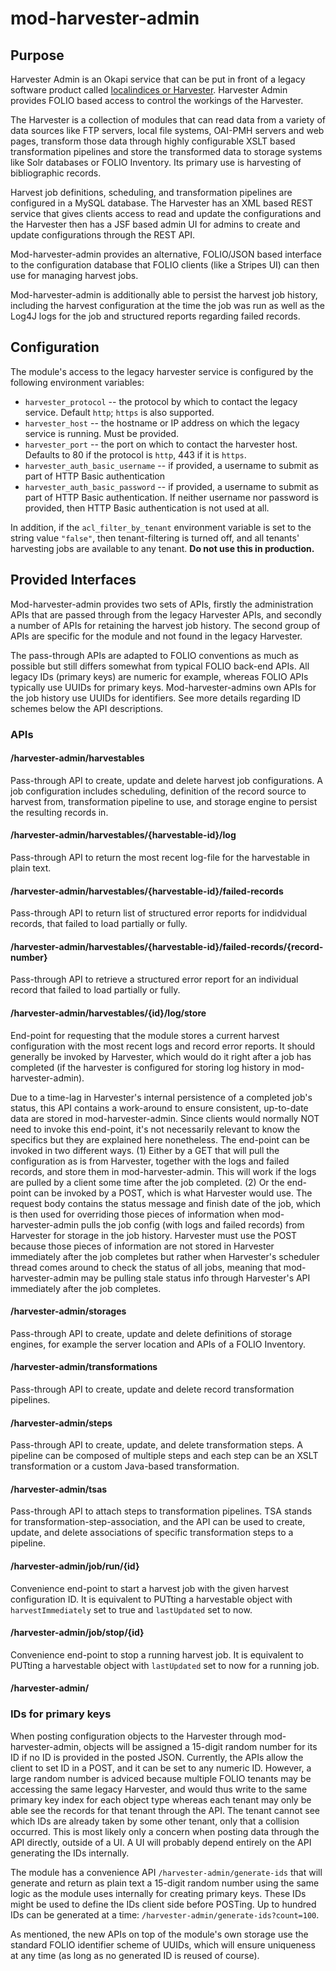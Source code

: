 # mod-harvester-admin

## Purpose

Harvester Admin is an Okapi service that can be put in front of a legacy software product
called [localindices or Harvester](https://github.com/indexdata/localindices). Harvester Admin provides FOLIO based
access to control the workings of the Harvester.

The Harvester is a collection of modules that can read data from a variety of data sources like FTP servers, local file
systems, OAI-PMH servers and web pages, transform those data through highly configurable XSLT based transformation
pipelines and store the transformed data to storage systems like Solr databases or FOLIO Inventory. Its primary use is
harvesting of bibliographic records.

Harvest job definitions, scheduling, and transformation pipelines are configured in a MySQL database. The Harvester has
an XML based REST service that gives clients access to read and update the configurations and the Harvester then has a
JSF based admin UI for admins to create and update configurations through the REST API.

Mod-harvester-admin provides an alternative, FOLIO/JSON based interface to the configuration database that FOLIO clients 
(like a Stripes UI) can then use for managing harvest jobs.

Mod-harvester-admin is additionally able to persist the harvest job history, including the harvest configuration at the 
time the job was run as well as the Log4J logs for the job and structured reports regarding failed records.  

## Configuration

The module's access to the legacy harvester service is configured by the following environment variables:

* `harvester_protocol` -- the protocol by which to contact the legacy service. Default `http`; `https` is also supported.
* `harvester_host` -- the hostname or IP address on which the legacy service is running. Must be provided.
* `harvester_port` -- the port on which to contact the harvester host. Defaults to 80 if the protocol is `http`, 443 if it is `https`.
* `harvester_auth_basic_username` -- if provided, a username to submit as part of HTTP Basic authentication
* `harvester_auth_basic_password` -- if provided, a username to submit as part of HTTP Basic authentication. If neither username nor password is provided, then HTTP Basic authentication is not used at all.

In addition, if the `acl_filter_by_tenant` environment variable is set to the string value `"false"`, then tenant-filtering is turned off, and all tenants' harvesting jobs are available to any tenant. **Do not use this in production.**

## Provided Interfaces

Mod-harvester-admin provides two sets of APIs, firstly the administration APIs that are passed through from the legacy Harvester APIs, and 
secondly a number of APIs for retaining the harvest job history. The second group of APIs are specific for the module and not found in the legacy Harvester.

The pass-through APIs are adapted to FOLIO conventions as much as possible but still differs somewhat from typical FOLIO back-end APIs. All legacy IDs (primary keys) are numeric for example, whereas FOLIO APIs typically use UUIDs for primary keys. Mod-harvester-admins own APIs for the job history use UUIDs for identifiers. See more details regarding ID schemes below the API descriptions.

### APIs

#### /harvester-admin/harvestables

Pass-through API to create, update and delete harvest job configurations. A job configuration includes scheduling, definition of the record
source to harvest from, transformation pipeline to use, and storage engine to persist the resulting records in.

#### /harvester-admin/harvestables/{harvestable-id}/log

Pass-through API to return the most recent log-file for the harvestable in plain text.

#### /harvester-admin/harvestables/{harvestable-id}/failed-records

Pass-through API to return list of structured error reports for indidvidual records, that failed to load partially or fully.

#### /harvester-admin/harvestables/{harvestable-id}/failed-records/{record-number}

Pass-through API to retrieve a structured error report for an individual record that failed to load partially or fully.

#### /harvester-admin/harvestables/{id}/log/store

End-point for requesting that the module stores a current harvest configuration with the most recent logs and record error reports. It should generally be invoked by Harvester, which would do it right after a job has completed (if the harvester is configured for storing log history in mod-harvester-admin). 

Due to a time-lag in Harvester's internal persistence of a completed job's status, this API contains a work-around to ensure consistent, up-to-date data are stored in mod-harvester-admin. Since clients would normally NOT need to invoke this end-point, it's not necessarily relevant to know the specifics but they are explained here nonetheless. The end-point can be invoked in two different ways. (1) Either by a GET that will pull the configuration as is from Harvester, together with the logs and failed records, and store them in mod-harvester-admin. This will work if the logs are pulled by a client some time after the job completed. (2) Or the end-point can be invoked by a POST, which is what Harvester would use. The request body contains the status message and finish date of the job, which is then used for overriding those pieces of information when mod-harvester-admin pulls the job config (with logs and failed records) from Harvester for storage in the job history. Harvester must use the POST because those pieces of information are not stored in Harvester immediately after the job completes but rather when Harvester's scheduler thread comes around to check the status of all jobs, meaning that mod-harvester-admin may be pulling stale status info through Harvester's API immediately after the job completes.    

#### /harvester-admin/storages

Pass-through API to create, update and delete definitions of storage engines, for example the server location and APIs of a FOLIO Inventory.

#### /harvester-admin/transformations

Pass-through API to create, update and delete record transformation pipelines.

#### /harvester-admin/steps

Pass-through API to create, update, and delete transformation steps. A pipeline can be composed of multiple steps and each step can be an
XSLT transformation or a custom Java-based transformation.

#### /harvester-admin/tsas

Pass-through API to attach steps to transformation pipelines. TSA stands for transformation-step-association, and the API can be used to create, update, and delete associations of specific transformation steps to a pipeline.

#### /harvester-admin/job/run/{id}

Convenience end-point to start a harvest job with the given harvest configuration ID. It is equivalent to PUTting a harvestable object with `harvestImmediately` set to true and `lastUpdated` set to now. 

#### /harvester-admin/job/stop/{id}

Convenience end-point to stop a running harvest job. It is equivalent to PUTting a harvestable object with `lastUpdated` set to now for a running job. 

#### /harvester-admin/

### IDs for primary keys

When posting configuration objects to the Harvester through mod-harvester-admin, objects will be assigned a 15-digit random number for its ID if no ID is provided in the posted JSON. Currently, the APIs allow the client to set ID in a POST, and it can be set to any numeric ID. However, a large random number is adviced because multiple FOLIO tenants may be accessing the same legacy Harvester, and would thus write to the same primary key index for each object type whereas each tenant may only be able see the records for that tenant through the API. The tenant cannot see which IDs are already taken by some other tenant, only that a collision occurred. This is most likely only a concern when posting data through the API directly, outside of a UI. A UI will probably depend entirely on the API generating the IDs internally.

The module has a convenience API `/harvester-admin/generate-ids` that will generate and return as plain text a 15-digit random number using the same logic as the module uses internally for creating primary keys. These IDs might be used to define the IDs client side before POSTing. Up to hundred IDs can be generated at a time: `/harvester-admin/generate-ids?count=100`.    

As mentioned, the new APIs on top of the module's own storage use the standard FOLIO identifier scheme of UUIDs, which will ensure uniqueness at any time (as long as no generated ID is reused of course).
